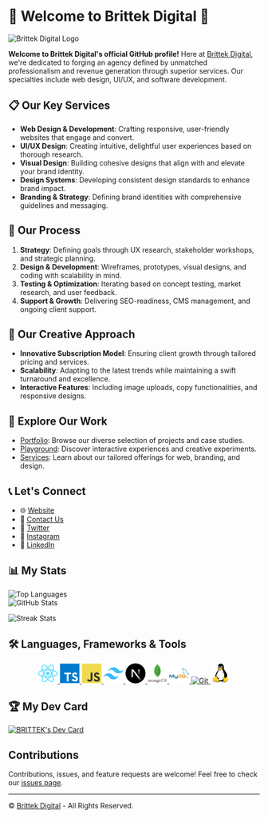 # 🌟 Welcome to Brittek Digital 🌟

![Brittek Digital Logo](https://i.ibb.co/XbrDv5d/3.png)

**Welcome to Brittek Digital's official GitHub profile!** Here at [Brittek Digital](https://brittek.digital), we're dedicated to forging an agency defined by unmatched professionalism and revenue generation through superior services. Our specialties include web design, UI/UX, and software development.

## 📋 Our Key Services
- **Web Design & Development**: Crafting responsive, user-friendly websites that engage and convert.
- **UI/UX Design**: Creating intuitive, delightful user experiences based on thorough research.
- **Visual Design**: Building cohesive designs that align with and elevate your brand identity.
- **Design Systems**: Developing consistent design standards to enhance brand impact.
- **Branding & Strategy**: Defining brand identities with comprehensive guidelines and messaging.

## 🚀 Our Process
1. **Strategy**: Defining goals through UX research, stakeholder workshops, and strategic planning.
2. **Design & Development**: Wireframes, prototypes, visual designs, and coding with scalability in mind.
3. **Testing & Optimization**: Iterating based on concept testing, market research, and user feedback.
4. **Support & Growth**: Delivering SEO-readiness, CMS management, and ongoing client support.

## 🎨 Our Creative Approach
- **Innovative Subscription Model**: Ensuring client growth through tailored pricing and services.
- **Scalability**: Adapting to the latest trends while maintaining a swift turnaround and excellence.
- **Interactive Features**: Including image uploads, copy functionalities, and responsive designs.

## 📂 Explore Our Work
- [Portfolio](https://brittek.digital/portfolio): Browse our diverse selection of projects and case studies.
- [Playground](https://brittek.digital/playground): Discover interactive experiences and creative experiments.
- [Services](https://brittek.digital/services): Learn about our tailored offerings for web, branding, and design.

## 📞 Let's Connect
- 🌐 [Website](https://brittek.digital)
- 📧 [Contact Us](mailto:contact@brittek.digital)
- 💬 [Twitter](https://twitter.com/your-twitter)
- 📸 [Instagram](https://instagram.com/your-instagram)
- 💼 [LinkedIn](https://www.linkedin.com/in/brittek/)

## 📊 My Stats
![Top Languages](https://github-readme-stats.vercel.app/api/top-langs?username=brittek&show_icons=true&locale=en&theme=vue-dark&layout=compact)  
![GitHub Stats](https://github-readme-stats.vercel.app/api?username=brittek&show_icons=true&locale=en&theme=vue-dark)

![Streak Stats](https://streak-stats.demolab.com?user=brittek&theme=vue-dark&mode=weekly)

## 🛠 Languages, Frameworks & Tools
<p align="center">
<a href="https://reactjs.org/" target="_blank"> <img src="https://raw.githubusercontent.com/devicons/devicon/master/icons/react/react-original.svg" alt="React" width="40" height="40"/> </a>
<a href="https://www.typescriptlang.org/" target="_blank"> <img src="https://raw.githubusercontent.com/devicons/devicon/master/icons/typescript/typescript-original.svg" alt="TypeScript" width="40" height="40"/> </a> 
<a href="https://developer.mozilla.org/en-US/docs/Web/JavaScript" target="_blank"> <img src="https://raw.githubusercontent.com/devicons/devicon/master/icons/javascript/javascript-original.svg" alt="JavaScript" width="40" height="40"/> </a> 
<a href="https://tailwindcss.com/" target="_blank"> <img src="https://raw.githubusercontent.com/devicons/devicon/master/icons/tailwindcss/tailwindcss-plain.svg" alt="TailwindCSS" width="40" height="40"/> </a>
<a href="https://nextjs.org/" target="_blank"> <img src="https://raw.githubusercontent.com/devicons/devicon/master/icons/nextjs/nextjs-original.svg" alt="Next.js" width="40" height="40"/> </a>
<a href="https://www.mongodb.com/" target="_blank"> <img src="https://raw.githubusercontent.com/devicons/devicon/master/icons/mongodb/mongodb-original-wordmark.svg" alt="MongoDB" width="40" height="40"/> </a> 
<a href="https://www.mysql.com/" target="_blank"> <img src="https://raw.githubusercontent.com/devicons/devicon/master/icons/mysql/mysql-original-wordmark.svg" alt="MySQL" width="40" height="40"/> </a>
<a href="https://git-scm.com/" target="_blank"> <img src="https://www.vectorlogo.zone/logos/git-scm/git-scm-icon.svg" alt="Git" width="40" height="40"/> </a>
<a href="https://www.linux.org/" target="_blank"> <img src="https://raw.githubusercontent.com/devicons/devicon/master/icons/linux/linux-original.svg" alt="Linux" width="40" height="40"/> </a>
</p>

## 🏆 My Dev Card
<a href="https://app.daily.dev/brittek"><img src="https://api.daily.dev/devcards/8caccdbcd4834c8baa1d6dea6e4482fa.png?r=5qc" width="400" alt="BRITTEK's Dev Card"/></a>

## Contributions
Contributions, issues, and feature requests are welcome! Feel free to check our [issues page](https://github.com/brittek-digital/issues).

---

© [Brittek Digital](https://brittek.digital) - All Rights Reserved.